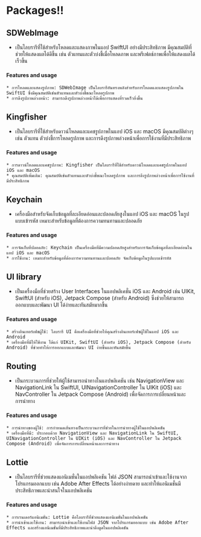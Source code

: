 # Packages!!

## SDWebImage
- เป็นไลบรารีที่ใช้สำหรับโหลดและแสดงภาพในแอป SwiftUI อย่างมีประสิทธิภาพ มีคุณสมบัติที่ช่วยให้แสดงผลได้ดีขึ้น เช่น ตัวแทนและตัวบ่งชี้เมื่อโหลดภาพ และพรีเฟตช์ภาพเพื่อให้แสดงผลได้เร็วขึ้น

#### Features and usage
    * การโหลดและแสดงรูปภาพ: SDWebImage เป็นไลบรารีอันทรงพลังสำหรับการโหลดและแสดงรูปภาพใน SwiftUI ซึ่งมีคุณสมบัติเช่นตัวแทนและตัวบ่งชี้ขณะโหลดรูปภาพ
    * การดึงรูปภาพล่วงหน้า: สามารถดึงรูปภาพล่วงหน้าได้เพื่อการแสดงที่รวดเร็วยิ่งขึ้น

## Kingfisher
- เป็นไลบรารีที่ใช้สำหรับดาวน์โหลดและแคชรูปภาพในแอป iOS และ macOS มีคุณสมบัติต่างๆ เช่น ตัวแทน ตัวบ่งชี้การโหลดรูปภาพ และการดึงรูปภาพล่วงหน้าเพื่อการใช้งานที่มีประสิทธิภาพ

#### Features and usage
    * การดาวน์โหลดและแคชรูปภาพ: Kingfisher เป็นไลบรารีที่ใช้สำหรับดาวน์โหลดและแคชรูปภาพในแอป iOS และ macOS
    * คุณสมบัติเพิ่มเติม: คุณสมบัติเช่นตัวแทนและตัวบ่งชี้ขณะโหลดรูปภาพ และการดึงรูปภาพล่วงหน้าเพื่อการใช้งานที่มีประสิทธิภาพ

## Keychain
- เครื่องมือสำหรับจัดเก็บข้อมูลที่ละเอียดอ่อนและปลอดภัยสูงในแอป iOS และ macOS ในรูปแบบเข้ารหัส เหมาะสำหรับข้อมูลที่ต้องการความทนทานและปลอดภัย

#### Features and usage
    * การจัดเก็บที่ปลอดภัย: Keychain เป็นเครื่องมือที่มีความปลอดภัยสูงสำหรับการจัดเก็บข้อมูลที่ละเอียดอ่อนในแอป iOS และ macOS
    * การใช้งาน: เหมาะสำหรับข้อมูลที่ต้องการความทนทานและปลอดภัย จัดเก็บข้อมูลในรูปแบบเข้ารหัส

## UI library
- เป็นเครื่องมือที่ช่วยสร้าง User Interfaces ในแอปพลิเคชั่น iOS และ Android เช่น UIKit, SwiftUI (สำหรับ iOS), Jetpack Compose (สำหรับ Android) ซึ่งช่วยให้สามารถออกแบบและพัฒนา UI ได้ง่ายและทันสมัยมากขึ้น

#### Features and usage
    * สร้างอินเทอร์เฟซผู้ใช้: ไลบรารี UI คือเครื่องมือที่ช่วยให้คุณสร้างอินเทอร์เฟซผู้ใช้ในแอป iOS และ Android
    * เครื่องมือที่มีให้ใช้งาน ได้แก่ UIKit, SwiftUI (สำหรับ iOS), Jetpack Compose (สำหรับ Android) ที่ช่วยทำให้การออกแบบและพัฒนา UI ง่ายขึ้นและทันสมัยขึ้น

## Routing
- เป็นกระบวนการที่ช่วยให้ผู้ใช้สามารถนำทางในแอปพลิเคชัน เช่น NavigationView และ NavigationLink ใน SwiftUI, UINavigationController ใน UIKit (iOS) และ NavController ใน Jetpack Compose (Android) เพื่อจัดการการเปลี่ยนหน้าและการนำทาง

#### Features and usage
    * การนำทางของผู้ใช้: การกำหนดเส้นทางเป็นกระบวนการที่ช่วยในการนำทางผู้ใช้ในแอปพลิเคชัน
    * เครื่องมือที่มี: ประกอบด้วย NavigationView และ NavigationLink ใน SwiftUI, UINavigationController ใน UIKit (iOS) และ NavController ใน Jetpack Compose (Android) เพื่อจัดการการเปลี่ยนหน้าและการนำทาง

## Lottie
- เป็นไลบรารีที่ช่วยแสดงแอนิเมชั่นในแอปพลิเคชัน ไฟล์ JSON สามารถนำเข้าและใช้งานจากโปรแกรมออกแบบ เช่น Adobe After Effects ได้อย่างง่ายดาย และทำให้แอนิเมชั่นมีประสิทธิภาพและน่าสนใจในแอปพลิเคชัน

#### Features and usage
    * การเรนเดอร์แอนิเมชั่น: Lottie คือไลบรารีที่ช่วยแสดงแอนิเมชั่นในแอปพลิเคชัน
    * การนำเข้าและใช้งาน: สามารถนำเข้าและใช้งานไฟล์ JSON จากโปรแกรมออกแบบ เช่น Adobe After Effects และสร้างแอนิเมชั่นที่มีประสิทธิภาพและน่าดึงดูดในแอปพลิเคชัน
